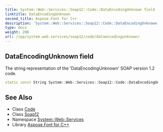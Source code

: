 ```yaml
---
title: System::Web::Services::Soap12::Code::DataEncodingUnknown field
linktitle: DataEncodingUnknown
second_title: Aspose.Font for C++
description: 'System::Web::Services::Soap12::Code::DataEncodingUnknown field. The string representation of the ''DataEncodingUnknown'' SOAP version 1.2 code in C++.'
type: docs
weight: 200
url: /cpp/system.web.services/soap12/code/dataencodingunknown/
---
```

## DataEncodingUnknown field


The string representation of the 'DataEncodingUnknown' SOAP version 1.2 code.

```cpp
static const String System::Web::Services::Soap12::Code::DataEncodingUnknown
```

## See Also

* Class [Code](../)
* Class [Soap12](../../)
* Namespace [System::Web::Services](../../../)
* Library [Aspose.Font for C++](../../../../)
